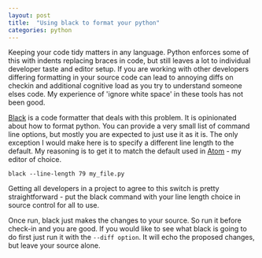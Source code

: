```yaml
---
layout: post
title:  "Using black to format your python"
categories: python
---
```


Keeping your code tidy matters in any language. Python enforces some of this with indents replacing braces in code, but still leaves a lot to individual developer taste and editor setup. If you are working with other developers differing formatting in your source code can lead to annoying diffs on checkin and additional cognitive load as you try to understand someone elses code. My experience of 'ignore white space' in these tools has not been good.

[Black](https://black.readthedocs.io/en/stable/) is a code formatter that deals with this problem. It is opinionated about how to format python. You can provide a very small list of command line options, but mostly you are expected to just use it as it is. The only exception I would make here is to specify a different line length to the default. My reasoning is to get it to match the default used in [Atom](https://atom.io/) - my editor of choice.

```black --line-length 79 my_file.py```

Getting all developers in a project to agree to this switch is pretty straightforward - put the black command with your line length choice in source control for all to use.

Once run, black just makes the changes to your source. So run it before check-in and you are good. If you would like to see what black is going to do first just run it with the ```--diff option```. It will echo the proposed changes, but leave your source alone.

